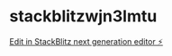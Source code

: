 # stackblitzwjn3lmtu

[Edit in StackBlitz next generation editor ⚡️](https://stackblitz.com/~/github.com/HectorATG/stackblitzwjn3lmtu)